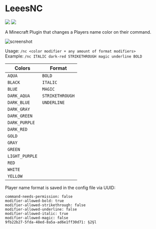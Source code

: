 # LeeesNC
<a href="https://github.com/blockparole/LeeesNC/releases/latest" alt="Download"><img src="https://img.shields.io/github/downloads/blockparole/LeeesNC/latest/total.svg?label=download%20latest&style=popout-square" /></a>
<a href="https://github.com/blockparole/LeeesNC" alt="Download"><img src="https://img.shields.io/github/languages/code-size/blockparole/LeeesNC.svg?label=repo%20size&style=popout-square" /></a>

A Minecraft Plugin that changes a Players name color on their command.  

![screenshot](https://i.imgur.com/JrDYh5H.png)

Usage: `/nc <color modifier + any amount of format modifiers>`  
Example: `/nc ITALIC dark-red STRIKETHROUGH magic underline BOLD`  

|Colors         |Format          |
|---------------|----------------|
|`AQUA`         |`BOLD`          |
|`BLACK`        |`ITALIC`        |
|`BLUE`         |`MAGIC`         |
|`DARK_AQUA`    |`STRIKETHROUGH` |
|`DARK_BLUE`    |`UNDERLINE`     |
|`DARK_GRAY`    |                |
|`DARK_GREEN`   |                |
|`DARK_PURPLE`  |                |
|`DARK_RED`     |                |
|`GOLD`         |                |
|`GRAY`         |                |
|`GREEN`        |                |
|`LIGHT_PURPLE` |                |
|`RED`          |                |
|`WHITE`        |                |
|`YELLOW`       |                |

Player name format is saved in the config file via UUID:
```
command-needs-permission: false
modifier-allowed-bold: true
modifier-allowed-strikethrough: false
modifier-allowed-underline: false
modifier-allowed-italic: true
modifier-allowed-magic: false
9fb22b27-5fda-48ed-8a5a-ad6e1ff30d71: §2§l
```
